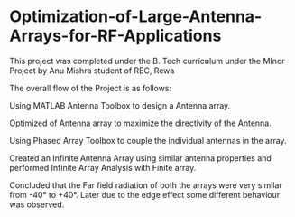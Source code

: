 # Optimization-of-Large-Antenna-Arrays-for-RF-Applications
This project was completed under the B. Tech curriculum under the MInor Project by Anu Mishra student of REC, Rewa

The overall flow of the Project is as follows: 

Using MATLAB Antenna Toolbox to design a Antenna array. 

Optimized of Antenna array to maximize the directivity of the Antenna. 

Using Phased Array Toolbox to couple the individual antennas in the array. 

Created an Infinite Antenna Array using similar antenna properties and performed Infinite Array Analysis with Finite array. 

Concluded that the Far field radiation of both the arrays were very similar from -40° to +40°. Later due to the edge effect some different behaviour was observed.
